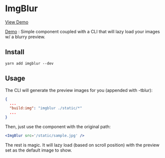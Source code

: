 # ImgBlur

[View Demo](https://imgblur.herokuapp.com/)

[Demo](https://imgblur.herokuapp.com/) :
Simple component coupled with a CLI that will lazy load your images w/ a blurry preview.

## Install

`
yarn add imgblur --dev
`

## Usage

The CLI will generate the preview images for you (appended with -tblur):

```json
{
  ...
  "build:img": "imgblur ./static/*"
  ...
}
```

Then, just use the component with the original path:

```jsx
<ImgBlur src='/static/sample.jpg' />
```

The rest is magic. It will lazy load (based on scroll position) with the preview set as the default image to show.
